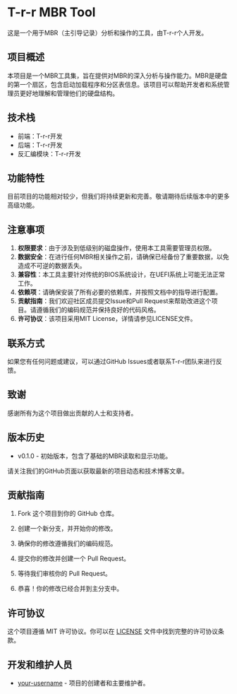 # T-r-r MBR Tool

这是一个用于MBR（主引导记录）分析和操作的工具，由T-r-r个人开发。

## 项目概述

本项目是一个MBR工具集，旨在提供对MBR的深入分析与操作能力。MBR是硬盘的第一个扇区，包含启动加载程序和分区表信息。该项目可以帮助开发者和系统管理员更好地理解和管理他们的硬盘结构。

## 技术栈

- 前端：T-r-r开发
- 后端：T-r-r开发
- 反汇编模块：T-r-r开发

## 功能特性

目前项目的功能相对较少，但我们将持续更新和完善。敬请期待后续版本中的更多高级功能。

## 注意事项

1. **权限要求**：由于涉及到低级别的磁盘操作，使用本工具需要管理员权限。
2. **数据安全**：在进行任何MBR相关操作之前，请确保已经备份了重要数据，以免造成不可逆的数据丢失。
3. **兼容性**：本工具主要针对传统的BIOS系统设计，在UEFI系统上可能无法正常工作。
4. **依赖项**：请确保安装了所有必要的依赖库，并按照文档中的指导进行配置。
5. **贡献指南**：我们欢迎社区成员提交Issue和Pull Request来帮助改进这个项目。请遵循我们的编码规范并保持良好的代码风格。
6. **许可协议**：该项目采用MIT License，详情请参见LICENSE文件。

## 联系方式

如果您有任何问题或建议，可以通过GitHub Issues或者联系T-r-r团队来进行反馈。

## 致谢

感谢所有为这个项目做出贡献的人士和支持者。

## 版本历史

- v0.1.0 - 初始版本，包含了基础的MBR读取和显示功能。

请关注我们的GitHub页面以获取最新的项目动态和技术博客文章。

## 贡献指南
1. Fork 这个项目到你的 GitHub 仓库。
2. 创建一个新分支，并开始你的修改。
3. 确保你的修改遵循我们的编码规范。

4. 提交你的修改并创建一个 Pull Request。
5. 等待我们审核你的 Pull Request。
6. 恭喜！你的修改已经合并到主分支中。

## 许可协议
这个项目遵循 MIT 许可协议。你可以在 [LICENSE](https://github.com/your-username/your-project/blob/main/LICENSE) 文件中找到完整的许可协议条款。

## 开发和维护人员
- [your-username](https://github.com/your-username) - 项目的创建者和主要维护者。